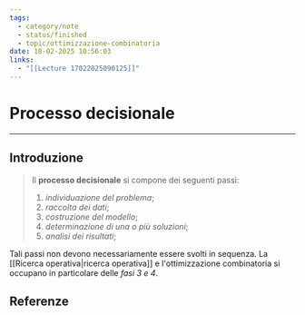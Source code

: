 ```yaml
---
tags:
  - category/note
  - status/finished
  - topic/ottimizzazione-combinatoria
date: 18-02-2025 10:56:03
links:
  - "[[Lecture 17022025090125]]"
---
```

# Processo decisionale
---
## Introduzione
> Il **processo decisionale** si compone dei seguenti passi:
> 1. _individuazione del problema_;
> 2. _raccolta dei dati_;
> 3. _costruzione del modello_;
> 4. _determinazione di una o più soluzioni_;
> 5. _analisi dei risultati_;

Tali passi non devono necessariamente essere svolti in sequenza. La [[Ricerca operativa|ricerca operativa]] e l'ottimizzazione combinatoria si occupano in particolare delle _fasi 3 e 4_.

## Referenze